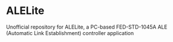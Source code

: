 # ALELite
Unofficial repository for ALELite, a PC-based FED-STD-1045A ALE (Automatic Link Establishment) controller application 
